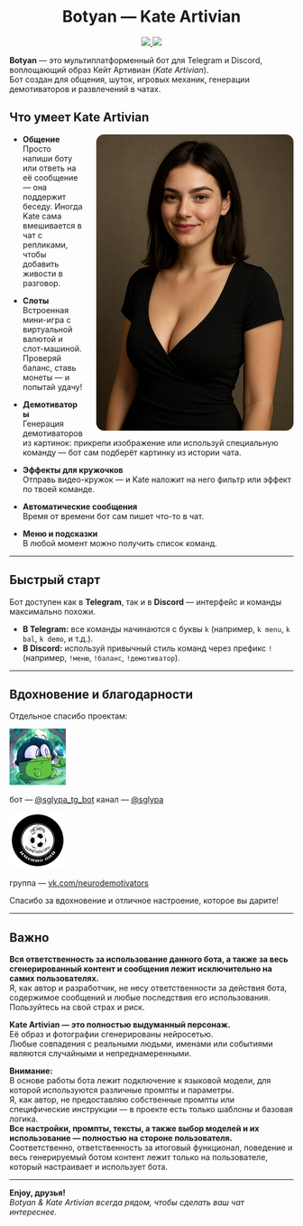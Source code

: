 <h1 align="center">Botyan — Kate Artivian</h1>
<p align="center">
  <a href="https://github.com/TheAndreyZakharov/Botyan/blob/main/README.md">
    <img src="https://img.shields.io/badge/README-English-blue">
  </a>
  <a href="https://github.com/TheAndreyZakharov/Botyan/blob/main/README_RU.md">
    <img src="https://img.shields.io/badge/README-Русский-brightgreen">
  </a>
</p>

**Botyan** — это мультиплатформенный бот для Telegram и Discord, воплощающий образ Кейт Артивиан (*Kate Artivian*).  
Бот создан для общения, шуток, игровых механик, генерации демотиваторов и развлечений в чатах.

## Что умеет Kate Artivian

<img src="source/ChatGPTImage.png" alt="Kate Artivian" align="right" width="350" style="margin-left: 24px; border-radius: 14px;" />

- **Общение**  
  Просто напиши боту или ответь на её сообщение — она поддержит беседу. Иногда Kate сама вмешивается в чат с репликами, чтобы добавить живости в разговор.

- **Слоты**  
  Встроенная мини-игра с виртуальной валютой и слот-машиной. Проверяй баланс, ставь монеты — и попытай удачу!

- **Демотиваторы**  
  Генерация демотиваторов из картинок: прикрепи изображение или используй специальную команду — бот сам подберёт картинку из истории чата.

- **Эффекты для кружочков**  
  Отправь видео-кружок — и Kate наложит на него фильтр или эффект по твоей команде.

- **Автоматические сообщения**  
  Время от времени бот сам пишет что-то в чат.

- **Меню и подсказки**  
  В любой момент можно получить список команд.

---

## Быстрый старт

Бот доступен как в **Telegram**, так и в **Discord** — интерфейс и команды максимально похожи.

- **В Telegram:** все команды начинаются с буквы `k` (например, `k menu`, `k bal`, `k demo`, и т.д.).
- **В Discord:** используй привычный стиль команд через префикс `!` (например, `!меню`, `!баланс`, `!демотиватор`).

---

## Вдохновение и благодарности

Отдельное спасибо проектам:

<img src="source/sglypa.jpg" alt="@sglypa" width="100"/>

бот — [@sglypa_tg_bot](https://t.me/sglypa_tg_bot)
канал — [@sglypa](https://t.me/sglypa)

<img src="source/DemoGen.jpg" alt="vk.com/neurodemotivators" width="100"/>

группа — [vk.com/neurodemotivators](https://vk.com/neurodemotivators)

Спасибо за вдохновение и отличное настроение, которое вы дарите!

---

## Важно

**Вся ответственность за использование данного бота, а также за весь сгенерированный контент и сообщения лежит исключительно на самих пользователях.**  
Я, как автор и разработчик, не несу ответственности за действия бота, содержимое сообщений и любые последствия его использования.  
Пользуйтесь на свой страх и риск.

**Kate Artivian — это полностью выдуманный персонаж.**  
Её образ и фотографии сгенерированы нейросетью.  
Любые совпадения с реальными людьми, именами или событиями являются случайными и непреднамеренными.

**Внимание:**  
В основе работы бота лежит подключение к языковой модели, для которой используются различные промпты и параметры.  
Я, как автор, не предоставляю собственные промпты или специфические инструкции — в проекте есть только шаблоны и базовая логика.  
**Все настройки, промпты, тексты, а также выбор моделей и их использование — полностью на стороне пользователя.**  
Соответственно, ответственность за итоговый функционал, поведение и весь генерируемый ботом контент лежит только на пользователе, который настраивает и использует бота.


---

**Enjoy, друзья!**  
*Botyan & Kate Artivian всегда рядом, чтобы сделать ваш чат интереснее.*
